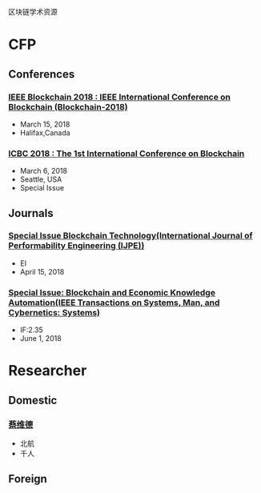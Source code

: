 区块链学术资源
# CFP
## Conferences
### [IEEE Blockchain 2018 : IEEE International Conference on Blockchain (Blockchain-2018)](http://cse.stfx.ca/~blockchain2018/cfp.php)
* March 15, 2018
* Halifax,Canada
### [ICBC 2018 : The 1st International Conference on Blockchain](http://blockchain1000.org/2018/cfp.html)
* March 6, 2018
* Seattle, USA
* Special Issue

## Journals
### [Special Issue Blockchain Technology(International Journal of Performability Engineering (IJPE))](http://mp.weixin.qq.com/s?__biz=MjM5NzU3MDI3OQ==&mid=2653545006&idx=1&sn=4aa3451b3ed748d46992dd7dc5947f12&chksm=bd0ab1a68a7d38b08683dbf0e46b5fd71b059b9f66b1199dc35dececf4460bb0a8f9a7597766&mpshare=1&scene=1&srcid=1230w1NG8Y9gpc8PIGebxe0N##)
* EI
* April 15, 2018

### [Special Issue: Blockchain and Economic Knowledge Automation(IEEE Transactions on Systems, Man, and Cybernetics: Systems)](http://www.ieeesmc.org/images/publications/smc-systems/Blockchain-and-Economic-Knowledge-Automation.pdf)
* IF:2.35
* June 1, 2018

# Researcher
## Domestic
### [蔡维德](http://graduate.buaa.edu.cn/TutorInfo.jsp?id=213823)
* 北航
* 千人

## Foreign
